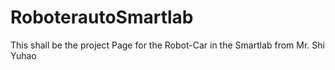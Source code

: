 # RoboterautoSmartlab
This shall be the project Page for the Robot-Car in the Smartlab from Mr. Shi Yuhao
